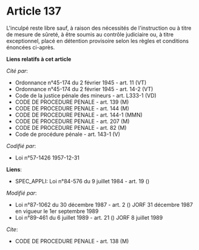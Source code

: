 # Article 137

L'inculpé reste libre sauf, à raison des nécessités de l'instruction ou à titre de mesure de sûreté, à être soumis au
contrôle judiciaire ou, à titre exceptionnel, placé en détention provisoire selon les règles et conditions énoncées ci-après.

**Liens relatifs à cet article**

_Cité par_:

  - Ordonnance n°45-174 du 2 février 1945 - art. 11 (VT)
  - Ordonnance n°45-174 du 2 février 1945 - art. 14-2 (VT)
  - Code de la justice pénale des mineurs - art. L333-1 (VD)
  - CODE DE PROCEDURE PENALE - art. 139 (M)
  - CODE DE PROCEDURE PENALE - art. 144 (M)
  - CODE DE PROCEDURE PENALE - art. 144-1 (MMN)
  - CODE DE PROCEDURE PENALE - art. 207 (M)
  - CODE DE PROCEDURE PENALE - art. 82 (M)
  - Code de procédure pénale - art. 143-1 (V)

_Codifié par_:

  - Loi n°57-1426 1957-12-31

**Liens**:

  - SPEC_APPLI: Loi n°84-576 du 9 juillet 1984 - art. 19 ()

_Modifié par_:

  - Loi n°87-1062 du 30 décembre 1987 - art. 2 () JORF 31 décembre 1987 en vigueur le 1er septembre 1989
  - Loi n°89-461 du 6 juillet 1989 - art. 21 () JORF 8 juillet 1989

_Cite_:

  - CODE DE PROCEDURE PENALE - art. 138 (M)
